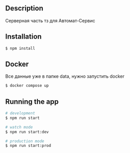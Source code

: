 ## Description

Серверная часть тз для Автомат-Сервис

## Installation

```bash
$ npm install
```

## Docker

Все данные уже в папке data, нужно запустить docker

```bash
$ docker compose up
```

## Running the app

```bash
# development
$ npm run start

# watch mode
$ npm run start:dev

# production mode
$ npm run start:prod
```
